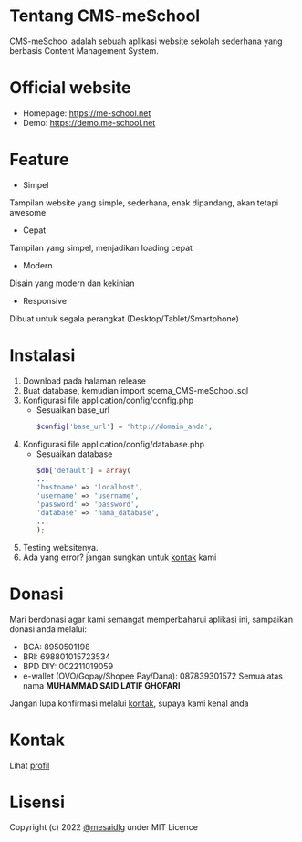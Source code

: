 # Tentang CMS-meSchool
CMS-meSchool adalah sebuah aplikasi website sekolah sederhana yang berbasis Content Management System.

# Official website
* Homepage: https://me-school.net
* Demo: https://demo.me-school.net

# Feature
* Simpel

Tampilan website yang simple, sederhana, enak dipandang, akan tetapi awesome

* Cepat

Tampilan yang simpel, menjadikan loading cepat

* Modern

Disain yang modern dan kekinian

* Responsive

Dibuat untuk segala perangkat (Desktop/Tablet/Smartphone)

# Instalasi
1. Download pada halaman release
2. Buat database, kemudian import scema_CMS-meSchool.sql
3. Konfigurasi file application/config/config.php
    - Sesuaikan base_url
        ```php
        $config['base_url'] = 'http://domain_anda';
        ```
4. Konfigurasi file application/config/database.php
    - Sesuaikan database
        ```php
        $db['default'] = array(
        ...
        'hostname' => 'localhost',
        'username' => 'username',
        'password' => 'password',
        'database' => 'nama_database',
        ...
        );
        ```
5. Testing websitenya.
6. Ada yang error? jangan sungkan untuk [kontak](#kontak) kami

# Donasi
Mari berdonasi agar kami semangat memperbaharui aplikasi ini, sampaikan donasi anda melalui:

* BCA: 8950501198
* BRI: 698801015723534
* BPD DIY: 002211019059
* e-wallet (OVO/Gopay/Shopee Pay/Dana): 087839301572
Semua atas nama __MUHAMMAD SAID LATIF GHOFARI__

Jangan lupa konfirmasi melalui [kontak](#kontak), supaya kami kenal anda

# Kontak
Lihat [profil](https://github.com/mesaidlg)

# Lisensi
Copyright (c) 2022 [@mesaidlg](https://github.com/mesaidlg) under MIT Licence
